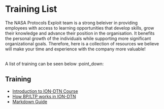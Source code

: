 # Training List

The NASA Protocols Exploit team is a strong beleiver in providing employees with access to learning opportunities that develop skills, grow their knowledge and advance their position in the organisation. It benefits the personal growth of the individuals while supporting more significant organizational goals. Therefore, here is a collection of resources we believe will make your time and experience with the company more valuable!  

<br>
A list of training can be seen below :point_down:

## Training
  - [Introduction to ION-DTN Course](ion-dtn-course.md)
  - [How BP/LTP works in ION-DTN](how-bp-and-ltp-work.md)
  - [Markdown Guide](markdown-guide.md)
